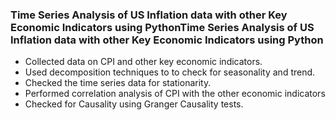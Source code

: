 ### Time Series Analysis of US Inflation data with other Key Economic Indicators using PythonTime Series Analysis of US Inflation data with other Key Economic Indicators using Python

- Collected data on CPI and other key economic indicators.
- Used decomposition techniques to to check for seasonality and trend.
- Checked the time series data for stationarity.
- Performed correlation analysis of CPI with the other economic indicators
- Checked for Causality using Granger Causality tests. 
